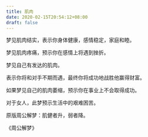 ```yaml
---
title: 肌肉
date: 2020-02-15T20:54:12+08:00
draft: false
---
```


梦见肌肉结实，表示你身体健康，感情稳定，家庭和睦。

梦见肌肉疼痛，预示你在感情上将遇到挫折。

梦见自己有发达的肌肉。

表示你将和对手不期而遇，最终你将成功地战胜他赢得财富。

如果梦见自己的肌肉萎缩，预示你在事业上不会取得成功。

对于女人，此梦预示生活中的艰难困苦。

原版周公解梦：肌健者升，弱者降。

《周公解梦》